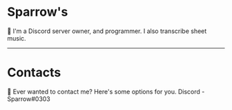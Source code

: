 # Sparrow's #
🐶 I'm a Discord server owner, and programmer. I also transcribe sheet music.

_____

# Contacts #
💬 Ever wanted to contact me? Here's some options for you.
Discord - Sparrow#0303

